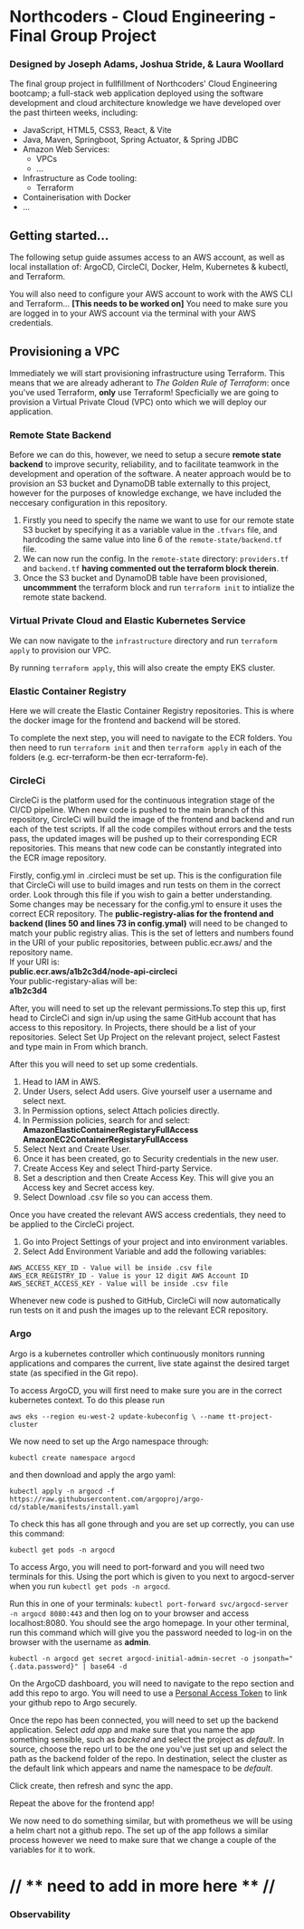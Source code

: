 # Northcoders - Cloud Engineering - Final Group Project

### Designed by Joseph Adams, Joshua Stride, & Laura Woollard

The final group project in fullfillment of Northcoders' Cloud Engineering bootcamp; a full-stack web application deployed using the software development and cloud architecture knowledge we have developed over the past thirteen weeks, including:
- JavaScript, HTML5, CSS3, React, & Vite
- Java, Maven, Springboot, Spring Actuator, & Spring JDBC
- Amazon Web Services:
  - VPCs
  - ...
- Infrastructure as Code tooling:
  - Terraform
- Containerisation with Docker
- ...

## Getting started...

The following setup guide assumes access to an AWS account, as well as local installation  of: ArgoCD, CircleCI, Docker, Helm, Kubernetes & kubectl, and Terraform.

You will also need to configure your AWS account to work with the AWS CLI and Terraform... **[This needs to be worked on]** 
You need to make sure you are logged in to your AWS account via the terminal with your AWS credentials.

## Provisioning a VPC

Immediately we will start provisioning infrastructure using Terraform. This means that we are already adherant to _The Golden Rule of Terraform_: once you've used Terraform, **only** use Terraform! Specficially we are going to provision a Virtual Private Cloud (VPC) onto which we will deploy our application.

### Remote State Backend

Before we can do this, however, we need to setup a secure **remote state backend** to improve security, reliability, and to facilitate teamwork in the development and operation of the software. A neater approach would be to provision an S3 bucket and DynamoDB table externally to this project, however for the purposes of knowledge exchange, we have included the neccesary configuration in this repository.

1) Firstly you need to specify the name we want to use for our remote state S3 bucket by specifying it as a variable value in the `.tfvars` file, and hardcoding the same value into line 6 of the `remote-state/backend.tf` file.
2) We can now run the config. In the `remote-state` directory: `providers.tf` and `backend.tf` **having commented out the terraform block therein**.
3) Once the S3 bucket and DynamoDB table have been provisioned, **uncommment** the terraform block and run `terraform init` to intialize the remote state backend.

### Virtual Private Cloud and Elastic Kubernetes Service

We can now navigate to the `infrastructure` directory and run `terraform apply` to provision our VPC. 

By running `terraform apply`, this will also create the empty EKS cluster.

### Elastic Container Registry

Here we will create the Elastic Container Registry repositories. This is where the docker image for the frontend and backend will be stored.

To complete the next step, you will need to navigate to the ECR folders. You then need to run `terraform init` and then `terraform apply` in each of the folders (e.g. ecr-terraform-be then ecr-terraform-fe).

### CircleCi
CircleCi is the platform used for the continuous integration stage of the CI/CD pipeline. When new code is pushed to the main branch of this repository, CircleCi will build the image of the frontend and backend and run each of the test scripts. If all the code compiles without errors and the tests pass, the updated images will be pushed up to their corresponding ECR repositories. This means that new code can be constantly integrated into the ECR image repository. 

Firstly, config.yml in .circleci must be set up. This is the configuration file that CircleCi will use to build images and run tests on them in the correct order. Look through this file if you wish to gain a better understanding. Some changes may be necessary for the config.yml to ensure it uses the correct ECR repository. 
The **public-registry-alias for the frontend and backend (lines 50 and lines 73 in config.ymal)** will need to be changed to match your public registry alias. This is the set of letters and numbers found in the URI of your public repositories, between public.ecr.aws/ and the repository name. <br>
If your URI is: <br>
**public.ecr.aws/a1b2c3d4/node-api-circleci**<br>
Your public-registary-alias will be: <br>
**a1b2c3d4**

After, you will need to set up the relevant permissions.To step this up, first head to CircleCi and sign in/up using the same GitHub account that has access to this repository. In Projects, there should be a list of your repositories. Select Set Up Project on the relevant project, select Fastest and type main in From which branch.

After this you will need to set up some credentials.
1) Head to IAM in AWS.
2) Under Users, select Add users. Give yourself user a username and select next.
3) In Permission options, select Attach policies directly.
4) In Permission policies, search for and select: <br>
**AmazonElasticContainerRegistaryFullAccess** <br>
**AmazonEC2ContainerRegistaryFullAccess**
5) Select Next and Create User.
6) Once it has been created, go to Security credentials in the new user.
7) Create Access Key and select Third-party Service.
8) Set a description and then Create Access Key. This will give you an Access key and Secret access key.
9) Select Download .csv file so you can access them.

Once you have created the relevant AWS access credentials, they need to be applied to the CircleCi project.
1) Go into Project Settings of your project and into environment variables.
2) Select Add Environment Variable and add the following variables:
```
AWS_ACCESS_KEY_ID - Value will be inside .csv file
AWS_ECR_REGISTRY_ID - Value is your 12 digit AWS Account ID
AWS_SECRET_ACCESS_KEY - Value will be inside .csv file
```
Whenever new code is pushed to GitHub, CircleCi will now automatically run tests on it and push the images up to the relevant ECR repository.

### Argo 
Argo is a kubernetes controller which continuously monitors running applications and compares the current, live state against the desired target state (as specified in the Git repo).

To access ArgoCD, you will first need to make sure you are in the correct kubernetes context. To do this please run 

`aws eks --region eu-west-2 update-kubeconfig \ --name tt-project-cluster`

We now need to set up the Argo namespace through:

`kubectl create namespace argocd` 

and then download and apply the argo yaml:

`kubectl apply -n argocd -f https://raw.githubusercontent.com/argoproj/argo-cd/stable/manifests/install.yaml` 

To check this has all gone through and you are set up correctly, you can use this command:

`kubectl get pods -n argocd`

To access Argo, you will need to port-forward and you will need two terminals for this.
Using the port which is given to you next to argocd-server when you run `kubectl get pods -n argocd`.

Run this in one of your terminals:
`kubectl port-forward svc/argocd-server -n argocd 8080:443` and then log on to your browser and access localhost:8080. You should see the argo homepage.  In your other terminal, run this command which will give you the password needed to log-in on the browser with the username as **admin**. 

`kubectl -n argocd get secret argocd-initial-admin-secret -o jsonpath="{.data.password}" | base64 -d`

On the ArgoCD dashboard, you will need to navigate to the repo section and add this repo to argo. You will need to use a [Personal Access Token](https://docs.github.com/en/authentication/keeping-your-account-and-data-secure/managing-your-personal-access-tokens) to link your github repo to Argo securely. 

Once the repo has been connected, you will need to set up the backend application. Select *add app* and make sure that you name the app something sensible, such as *backend* and select the project as *default*. In source, choose the repo url to be the one you've just set up and select the path as the backend folder of the repo.
In destination, select the cluster as the default link which appears and name the namespace to be *default*. 

Click create, then refresh and sync the app.

Repeat the above for the frontend app!

We now need to do something similar, but with prometheus we will be using a helm chart not a github repo. The set up of the app follows a similar process however we need to make sure that we change a couple of the variables for it to work.  


# // ** need to add in more here ** //

### Observability
